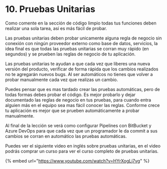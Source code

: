 # 10. Pruebas Unitarias

Como comente en la sección de código limpio todas tus funciones deben realizar una sola tarea, así es más fácil de probar.

Las pruebas unitarias deben probar unicamente alguna regla de negocio sin conexión con ningún proveedor externo como base de datos, servicios, la idea final es que todas las pruebas unitarias se corran muy rápido \(en segundos\) y se prueben las reglas de negocio de tu aplicación.

Las pruebas unitarias te ayudan a que cada vez que liberes una nueva versión del producto, verificar de  forma rápida que los cambios realizados no te agregarán nuevos bugs. Al ser automáticos no tienes que volver a probar manualmente cada vez que realizas un cambio. 

Puedes pensar que es mas tardado crear las pruebas automáticas, pero de todas formas debes probar el código. Es mejor probarlo y dejar documentado las reglas de negocio en tus pruebas, para cuando entra alguien más en el equipo sea mas fácil conocer las reglas. Conforme crece tu aplicación es mejor que se prueben automáticamente a probar manualmente.

Al final de la lección se verá como configurar Pipelines con BitBucket y Azure DevOps para que cada vez que un programador le da commit a sus cambios se corran en automático las pruebas automáticas. 

Puedes ver el siguiente video en inglés sobre pruebas unitarias, en el video podrás comprar un curso para ver el curso completo de pruebas unitarias.

{% embed url="https://www.youtube.com/watch?v=HYrXogLj7vg" %}

